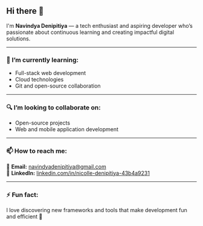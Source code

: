 ## Hi there 👋

I'm **Navindya Denipitiya** — a tech enthusiast and aspiring developer who’s passionate about continuous learning and creating impactful digital solutions.

---

### 🌱 I’m currently learning:
- Full-stack web development
- Cloud technologies
- Git and open-source collaboration

---

### 🔍 I’m looking to collaborate on:
- Open-source projects
- Web and mobile application development

---

### 📫 How to reach me:
📧 **Email:** navindyadenipitiya@gmail.com  
🔗 **LinkedIn:** [linkedin.com/in/nicolle-denipitiya-43b4a9231](https://www.linkedin.com/in/nicolle-denipitiya-43b4a9231/)

---

### ⚡ Fun fact:
I love discovering new frameworks and tools that make development fun and efficient 🚀

<!--
**NavindyaD/NavindyaD** is a ✨ _special_ ✨ repository because its `README.md` (this file) appears on your GitHub profile.
-->
